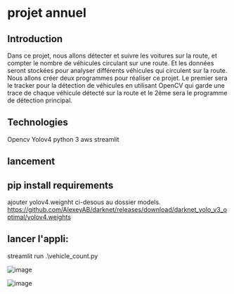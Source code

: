 # projet annuel

## Introduction
Dans ce projet, nous allons détecter et suivre les voitures sur la route, et compter le nombre de véhicules circulant sur une route. Et les données seront stockées pour analyser différents véhicules qui circulent sur la route.
Nous allons créer deux programmes pour réaliser ce projet. Le premier sera le tracker pour la détection de véhicules en utilisant OpenCV qui garde une trace de chaque véhicule détecté sur la route et le 2ème sera le programme de détection principal.


## Technologies
Opencv
Yolov4
python 3
aws
streamlit

## lancement

## pip install requirements
ajouter yolov4.weignht ci-desous au dossier models.
https://github.com/AlexeyAB/darknet/releases/download/darknet_yolo_v3_optimal/yolov4.weights


## lancer l'appli:
streamlit run .\vehicle_count.py

![image](https://user-images.githubusercontent.com/73584783/180204315-aaa553f0-aafe-4d2b-9e5c-61800d5d2aff.png)

![image](https://user-images.githubusercontent.com/73584783/180204359-74070e5b-69de-41c6-9c8f-c980f2ac635b.png)


